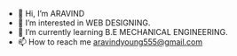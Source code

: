 - 👋 Hi, I’m ARAVIND
- 👀 I’m interested in WEB DESIGNING.
- 🌱 I’m currently learning B.E MECHANICAL ENGINEERING.
- 📫 How to reach me aravindyoung555@gmail.com

<!---
aravind206/aravind206 is a ✨ special ✨ repository because its `README.md` (this file) appears on your GitHub profile.
You can click the Preview link to take a look at your changes.
--->
